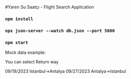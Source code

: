#Yaren Su Saatçı - Flight Search Application

###  `npm install`

### `npx json-server --watch db.json --port 5000`

### `npm start`

Mock data example:

You can select Return way

09/19/2023 Istanbul->Antalya
09/27/2023 Antalya->Istanbul





